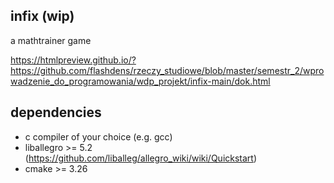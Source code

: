 ## infix (wip)

a mathtrainer game

https://htmlpreview.github.io/?https://github.com/flashdens/rzeczy_studiowe/blob/master/semestr_2/wprowadzenie_do_programowania/wdp_projekt/infix-main/dok.html

## dependencies

- c compiler of your choice (e.g. gcc)
- liballegro >= 5.2 (https://github.com/liballeg/allegro_wiki/wiki/Quickstart)
- cmake >= 3.26

 